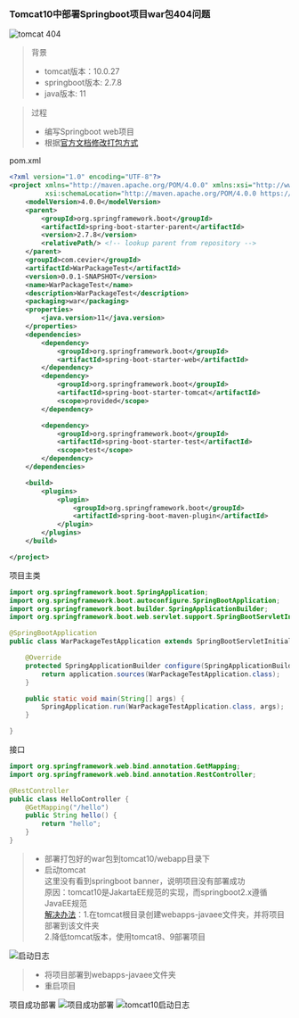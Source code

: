 ### Tomcat10中部署Springboot项目war包404问题
![tomcat 404](https://cvr-file.oss-cn-hangzhou.aliyuncs.com/20230131/tomcat404.png)

> 背景
> * tomcat版本：10.0.27
> * springboot版本: 2.7.8
> * java版本: 11

> 过程
> * 编写Springboot web项目
> * 根据[官方文档修改打包方式](https://docs.spring.io/spring-boot/docs/current/reference/htmlsingle/#howto.traditional-deployment.war)

pom.xml
```xml
<?xml version="1.0" encoding="UTF-8"?>
<project xmlns="http://maven.apache.org/POM/4.0.0" xmlns:xsi="http://www.w3.org/2001/XMLSchema-instance"
         xsi:schemaLocation="http://maven.apache.org/POM/4.0.0 https://maven.apache.org/xsd/maven-4.0.0.xsd">
    <modelVersion>4.0.0</modelVersion>
    <parent>
        <groupId>org.springframework.boot</groupId>
        <artifactId>spring-boot-starter-parent</artifactId>
        <version>2.7.8</version>
        <relativePath/> <!-- lookup parent from repository -->
    </parent>
    <groupId>com.cevier</groupId>
    <artifactId>WarPackageTest</artifactId>
    <version>0.0.1-SNAPSHOT</version>
    <name>WarPackageTest</name>
    <description>WarPackageTest</description>
    <packaging>war</packaging>
    <properties>
        <java.version>11</java.version>
    </properties>
    <dependencies>
        <dependency>
            <groupId>org.springframework.boot</groupId>
            <artifactId>spring-boot-starter-web</artifactId>
        </dependency>
        <dependency>
            <groupId>org.springframework.boot</groupId>
            <artifactId>spring-boot-starter-tomcat</artifactId>
            <scope>provided</scope>
        </dependency>

        <dependency>
            <groupId>org.springframework.boot</groupId>
            <artifactId>spring-boot-starter-test</artifactId>
            <scope>test</scope>
        </dependency>
    </dependencies>

    <build>
        <plugins>
            <plugin>
                <groupId>org.springframework.boot</groupId>
                <artifactId>spring-boot-maven-plugin</artifactId>
            </plugin>
        </plugins>
    </build>

</project>
```
项目主类
```Java
import org.springframework.boot.SpringApplication;
import org.springframework.boot.autoconfigure.SpringBootApplication;
import org.springframework.boot.builder.SpringApplicationBuilder;
import org.springframework.boot.web.servlet.support.SpringBootServletInitializer;

@SpringBootApplication
public class WarPackageTestApplication extends SpringBootServletInitializer {

    @Override
    protected SpringApplicationBuilder configure(SpringApplicationBuilder application) {
        return application.sources(WarPackageTestApplication.class);
    }

    public static void main(String[] args) {
        SpringApplication.run(WarPackageTestApplication.class, args);
    }

}
```
接口
```Java
import org.springframework.web.bind.annotation.GetMapping;
import org.springframework.web.bind.annotation.RestController;

@RestController
public class HelloController {
    @GetMapping("/hello")
    public String hello() {
        return "hello";
    }
}

```
> * 部署打包好的war包到tomcat10/webapp目录下
> * 启动tomcat<br>
> 这里没有看到springboot banner，说明项目没有部署成功<br>
> 原因：tomcat10是JakartaEE规范的实现，而springboot2.x遵循JavaEE规范<br>
> [解决办法](https://stackoverflow.com/questions/74269527/spring-boot-not-running-on-external-tomcat-10)：1.在tomcat根目录创建webapps-javaee文件夹，并将项目部署到该文件夹<br>
> 2.降低tomcat版本，使用tomcat8、9部署项目

![启动日志](https://cvr-file.oss-cn-hangzhou.aliyuncs.com/20230131/tomcat-log.png)

> * 将项目部署到webapps-javaee文件夹
> * 重启项目

项目成功部署
![项目成功部署](https://cvr-file.oss-cn-hangzhou.aliyuncs.com/20230131/war-package-hello.png)
![tomcat10启动日志](https://cvr-file.oss-cn-hangzhou.aliyuncs.com/20230131/tomcat-log2.png)
